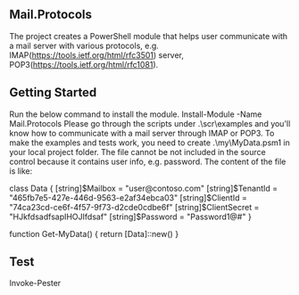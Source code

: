 ## Mail.Protocols
The project creates a PowerShell module that helps user communicate with a mail server with various protocols, e.g. IMAP(https://tools.ietf.org/html/rfc3501) server, POP3(https://tools.ietf.org/html/rfc1081).

## Getting Started
Run the below command to install the module.
  Install-Module -Name Mail.Protocols
Please go through the scripts under .\scr\examples and you'll know how to communicate with a mail server through IMAP or POP3.
To make the examples and tests work, you need to create .\my\MyData.psm1 in your local project folder. The file cannot be not included in the source control because it contains user info, e.g. password. The content of the file is like:

class Data {
  [string]$Mailbox = "user@contoso.com"
  [string]$TenantId = "465fb7e5-427e-446d-9563-e2af34ebca03"
  [string]$ClientId = "74ca23cd-ce6f-4f57-9f73-d2cde0cdbe6f"
  [string]$ClientSecret = "HJkfdsadfsapIHOJIfdsaf"
  [string]$Password = "Password1@#"
}

function Get-MyData() {
  return [Data]::new()
}

## Test
  Invoke-Pester
